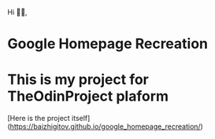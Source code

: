 Hi 🙋‍♂️, 
# Google Homepage Recreation

# This is my project for TheOdinProject plaform

[Here is the project itself] (https://baizhigitov.github.io/google_homepage_recreation/)